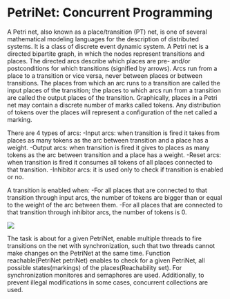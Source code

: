 # PetriNet: Concurrent Programming

A Petri net, also known as a place/transition (PT) net, is one of several mathematical modeling languages for the description of distributed systems.
It is a class of discrete event dynamic system. A Petri net is a directed bipartite graph, in which the nodes represent transitions and places.
The directed arcs describe which places are pre- and/or postconditions for which transitions (signified by arrows).
Arcs run from a place to a transition or vice versa, never between places or between transitions. The places from which an arc runs to a transition are called the input places of the transition;
the places to which arcs run from a transition are called the output places of the transition.
Graphically, places in a Petri net may contain a discrete number of marks called tokens. Any distribution of tokens over the places will represent a configuration of the net called a marking.

There are 4 types of arcs:
-Input arcs: when transition is fired it takes from places as many tokens as the arc between transition and a place has a weight.
-Output arcs: when transition is fired it gives to places as many tokens as the arc between transition and a place has a weight.
-Reset arcs: when transition is fired it consumes all tokens of all places connected to that transition.
-Inhibitor arcs: it is used only to check if transition is enabled or no.

A transition is enabled when:
-For all places that are connected to that transition through input arcs, the number of tokens are bigger than or equal to the weight of the arc between them.
-For all places that are connected to that transition through inhibitor arcs, the number of tokens is 0.

![](file:///home/Gor027/MIM/PW/PetriNet/220px-Animated_Petri_net_commons.gif)


The task is about for a given PetriNet, enable multiple threads to fire transitions on the net with synchronization,
such that two threads cannot make changes on the PetriNet at the same time.
Function reachable(PetriNet petriNet) enables to check for a given PetriNet, all possible states(markings) of the places(Reachability set).
For synchronization monitores and semaphores are used. Additionally, to prevent illegal modifications in some cases, concurrent collections are used.
